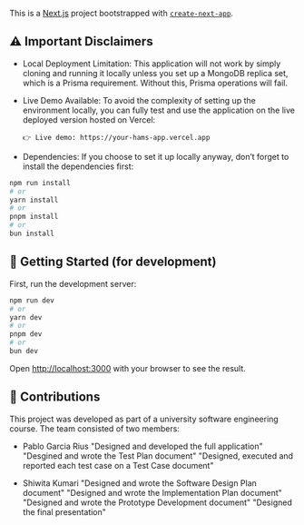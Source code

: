 This is a [Next.js](https://nextjs.org) project bootstrapped with [`create-next-app`](https://nextjs.org/docs/app/api-reference/cli/create-next-app).

## ⚠️ Important Disclaimers

- Local Deployment Limitation: This application will not work by simply cloning and running it locally unless you set up a MongoDB replica set, which is a Prisma requirement. Without this, Prisma operations will fail.

- Live Demo Available: To avoid the complexity of setting up the environment locally, you can fully test and use the application on the live deployed version hosted on Vercel:

      👉 Live demo: https://your-hams-app.vercel.app

- Dependencies: If you choose to set it up locally anyway, don’t forget to install the dependencies first:

```bash
npm run install
# or
yarn install
# or
pnpm install
# or
bun install
```

## 🚀 Getting Started (for development)

First, run the development server:

```bash
npm run dev
# or
yarn dev
# or
pnpm dev
# or
bun dev
```

Open [http://localhost:3000](http://localhost:3000) with your browser to see the result.

## 👥 Contributions

This project was developed as part of a university software engineering course. The team consisted of two members:

- Pablo Garcia Rius
  "Designed and developed the full application"
  "Desgined and wrote the Test Plan document"
  "Designed, executed and reported each test case on a Test Case document"

- Shiwita Kumari
  "Designed and wrote the Software Design Plan document"
  "Designed and wrote the Implementation Plan document"
  "Designed and wrote the Prototype Development document"
  "Designed the final presentation"

